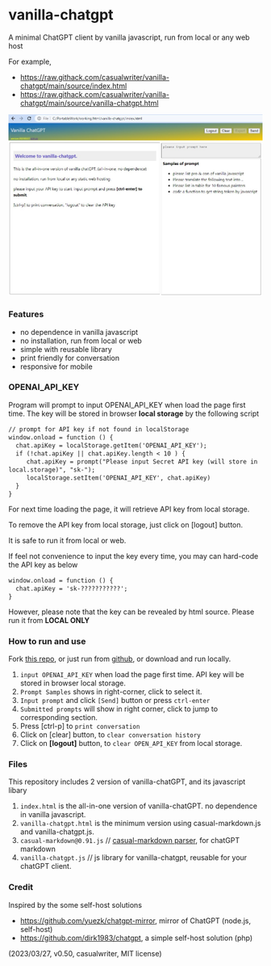 # vanilla-chatgpt

A minimal ChatGPT client by vanilla javascript, run from local or any web host

For example, 

* https://raw.githack.com/casualwriter/vanilla-chatgpt/main/source/index.html
* https://raw.githack.com/casualwriter/vanilla-chatgpt/main/source/vanilla-chatgpt.html

![](vanilla-chatgpt.jpg)


### Features

* no dependence in vanilla javascript
* no installation, run from local or web
* simple with reusable library
* print friendly for conversation
* responsive for mobile

### OPENAI_API_KEY

Program will prompt to input OPENAI_API_KEY when load the page first time. The key will be stored in 
browser **local storage** by the following script

```
// prompt for API key if not found in localStorage
window.onload = function () {
  chat.apiKey = localStorage.getItem('OPENAI_API_KEY');
  if (!chat.apiKey || chat.apiKey.length < 10 ) {
     chat.apiKey = prompt("Please input Secret API key (will store in local.storage)", "sk-");
     localStorage.setItem('OPENAI_API_KEY', chat.apiKey)
  }
}
```

For next time loading the page, it will retrieve API key from local storage.

To remove the API key from local storage, just click on [logout] button. 

It is safe to run it from local or web. 

If feel not convenience to input the key every time, you may can hard-code the API key as below

```
window.onload = function () {
  chat.apiKey = 'sk-???????????';
}  
```

However, please note that the key can be revealed by html source. Please run it from **LOCAL ONLY**


### How to run and use

Fork [this repo](https://github.com/casualwriter/vanilla-chatgpt), 
or just run from [github](https://raw.githack.com/casualwriter/vanilla-chatgpt/main/source/index.html), 
or download and run locally.

1. ``input OPENAI_API_KEY`` when load the page first time. API key will be stored in browser local storage.
1. ``Prompt Samples`` shows in right-corner, click to select it.
1. ``Input prompt`` and click `[Send]` button or press `ctrl-enter`
1. ``Submitted prompts`` will show in right corner, click to jump to corresponding section.
1. Press [ctrl-p] to `print conversation`
1. Click on [clear] button, to `clear conversation history`
1. Click on **[logout]** button, to `clear OPEN_API_KEY` from local storage.


### Files

This repository includes 2 version of vanilla-chatGPT, and its javascript libary

1. `index.html` is the all-in-one version of vanilla-chatGPT. no dependence in vanilla javascript.
2. `vanilla-chatgpt.html` is the minimum version using casual-markdown.js and vanilla-chatgpt.js.
3. `casual-markdown@0.91.js`  // [casual-markdown parser](https://raw.githack.com/casualwriter/casual-markdown), for chatGPT markdown
4. `vanilla-chatgpt.js`  //  js library for vanilla-chatgpt, reusable for your chatGPT client.


### Credit

Inspired by the some self-host solutions

* https://github.com/yuezk/chatgpt-mirror, mirror of ChatGPT (node.js, self-host)
* https://github.com/dirk1983/chatgpt, a simple self-host solution (php)


(2023/03/27, v0.50, casualwriter, MIT license)
